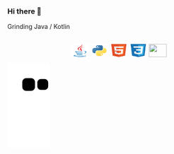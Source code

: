 ### Hi there 🚀

Grinding Java / Kotlin

<!-- <div align="center">
  <a href="https://github.com/LoxiasMegalos">
  <div display="flex">
    <img height="150em" src="https://github-readme-stats2-nu.vercel.app/api?username=LoxiasMegalos&show_icons=true&theme=highcontrast&include_all_commits=true&count_private=true"/>
    <img height="150em"  src="https://github-readme-stats2-nu.vercel.app/api/top-langs/?username=LoxiasMegalos&layout=compact&langs_count=7&theme=highcontrast"/>
  </div>
</div> -->

  
<div align="center" style="display: inline_block"><br>
  <img align="center" height="30" width="40" src="https://raw.githubusercontent.com/devicons/devicon/master/icons/java/java-original.svg">
  <img align="center" height="30" width="40" src="https://raw.githubusercontent.com/devicons/devicon/master/icons/python/python-original.svg">  
  <img align="center" height="30" width="40" src="https://raw.githubusercontent.com/devicons/devicon/master/icons/html5/html5-original.svg">
  <img align="center" height="30" width="40" src="https://raw.githubusercontent.com/devicons/devicon/master/icons/css3/css3-original.svg">
  <img align="center" height="30" width="40" src="https://cdn.jsdelivr.net/gh/devicons/devicon/icons/kotlin/kotlin-original.svg"> 
</div>


![snake gif](https://github.com/LoxiasMegalos/LoxiasMegalos/blob/output/github-contribution-grid-snake.svg)



